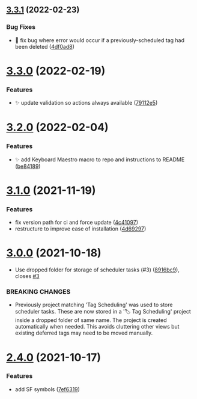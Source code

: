 ## [3.3.1](https://github.com/ksalzke/defer-tag-omnifocus-plugin/compare/v3.3.0...v3.3.1) (2022-02-23)


### Bug Fixes

* :bug: fix bug where error would occur if a previously-scheduled tag had been deleted ([4df0ad8](https://github.com/ksalzke/defer-tag-omnifocus-plugin/commit/4df0ad858d98afb16d6291c6919bac84b51908c1))



# [3.3.0](https://github.com/ksalzke/defer-tag-omnifocus-plugin/compare/v3.2.0...v3.3.0) (2022-02-19)


### Features

* :sparkles: update validation so actions always available ([79112e5](https://github.com/ksalzke/defer-tag-omnifocus-plugin/commit/79112e5e3d817645f3f4a2178bf5063b4f30e132))



# [3.2.0](https://github.com/ksalzke/defer-tag-omnifocus-plugin/compare/v3.1.0...v3.2.0) (2022-02-04)


### Features

* :sparkles: add Keyboard Maestro macro to repo and instructions to README ([be84189](https://github.com/ksalzke/defer-tag-omnifocus-plugin/commit/be841894830961afaeee3ce4f9c288ed58ca1631))



# [3.1.0](https://github.com/ksalzke/defer-tag-omnifocus-plugin/compare/v3.0.0...v3.1.0) (2021-11-19)


### Features

* fix version path for ci and force update ([4c41097](https://github.com/ksalzke/defer-tag-omnifocus-plugin/commit/4c4109773a1fc63f06ba009e20e381f51eade6e8))
* restructure to improve ease of installation ([4d69297](https://github.com/ksalzke/defer-tag-omnifocus-plugin/commit/4d69297279b3f9cc508f57ae09da588f5745be70))



# [3.0.0](https://github.com/ksalzke/defer-tag-omnifocus-plugin/compare/v2.4.0...v3.0.0) (2021-10-18)


* Use dropped folder for storage of scheduler tasks (#3) ([8916bc9](https://github.com/ksalzke/defer-tag-omnifocus-plugin/commit/8916bc94adbebed99c598b5cbfb78904f02b5d00)), closes [#3](https://github.com/ksalzke/defer-tag-omnifocus-plugin/issues/3)


### BREAKING CHANGES

* Previously project matching 'Tag Scheduling' was used to store scheduler tasks.
These are now stored in a '🏷 Tag Scheduling' project inside a dropped folder of same name.
The project is created automatically when needed.
This avoids cluttering other views but existing deferred tags may need to be moved manually.



# [2.4.0](https://github.com/ksalzke/defer-tag-omnifocus-plugin/compare/7ef63199c924928fbbfa2161619157f5d7beac87...v2.4.0) (2021-10-17)


### Features

* add SF symbols ([7ef6319](https://github.com/ksalzke/defer-tag-omnifocus-plugin/commit/7ef63199c924928fbbfa2161619157f5d7beac87))




